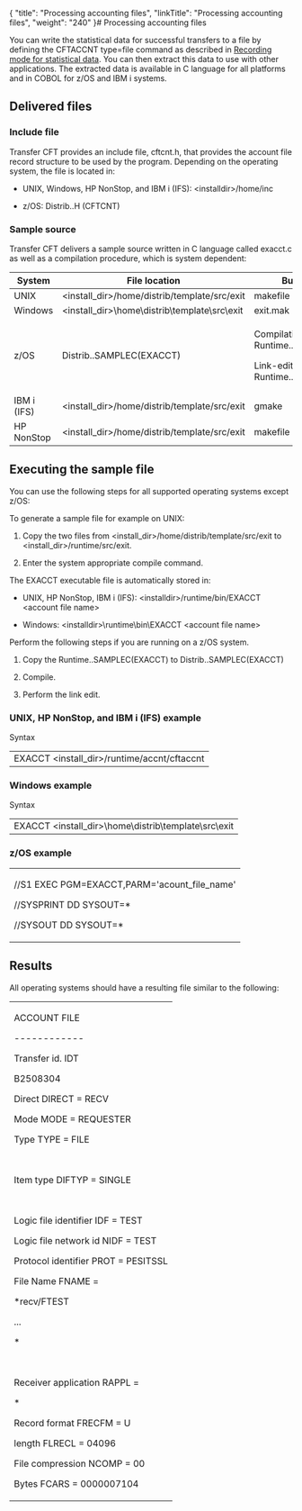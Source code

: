 {
    "title": "Processing accounting files",
    "linkTitle": "Processing accounting files",
    "weight": "240"
}# Processing accounting files



You can write the statistical data for successful transfers to a file by defining the CFTACCNT type=file command as described in [Recording mode for statistical data](../GUI/Concepts/CFTACCNT_concepts.htm). You can then extract this data to use with other applications. The extracted data is available in C language for all platforms and in COBOL for z/OS and IBM i systems.



## Delivered files



### Include file



<span>Transfer CFT</span> provides an include file, <span>cftcnt.h</span>, that provides the account file record structure to be used by the program. Depending on the operating system, the file is located in:



-   UNIX, Windows, HP NonStop, and IBM i (IFS): &lt;installdir&gt;/home/inc

-   z/OS: Distrib..H (CFTCNT)



### Sample source



Transfer CFT delivers a sample source written in C language called <span>exacct.c</span> as well as a compilation procedure, which is system dependent:



<table data-cellspacing="0">
<thead>
<tr>
<th>System</th>
<th>File location</th>
<th>Build command</th>
</tr>
</thead>
<tbody>
<tr>
<td>UNIX</td>
<td>&lt;install_dir&gt;/home/distrib/template/src/exit</td>
<td>makefile</td>
</tr>
<tr>
<td>Windows</td>
<td>&lt;install_dir&gt;\home\distrib\template\src\exit</td>
<td>exit.mak</td>
</tr>
<tr data-mc-conditions="">
<td>z/OS</td>
<td>Distrib..SAMPLEC(EXACCT)</td>
<td><p>Compilation: Runtime..INSTALL(I91APICP)</p>
<p>Link-edit: Runtime..INSTALL(I92APILK)</p></td>
</tr>
<tr data-mc-conditions="">
<td>IBM i (IFS)</td>
<td>&lt;install_dir&gt;/home/distrib/template/src/exit</td>
<td>gmake</td>
</tr>
<tr data-mc-conditions="">
<td>HP NonStop</td>
<td>&lt;install_dir&gt;/home/distrib/template/src/exit</td>
<td>makefile</td>
</tr>
</tbody>
</table>



## Executing the sample file



You can use the following steps for all supported operating systems except z/OS:



To generate a sample file for example on UNIX:



1.  Copy the two files from <span>&lt;install\_dir&gt;/home/distrib/template/src/exit</span> to <span>&lt;install\_dir&gt;/runtime/src/exit</span>.

2.  Enter the system appropriate compile command.



The EXACCT executable file is automatically stored in:



-   UNIX, HP NonStop, IBM i (IFS): &lt;installdir&gt;/runtime/bin/EXACCT &lt;account file name&gt;

-   Windows: &lt;installdir&gt;\\runtime\\bin\\EXACCT &lt;account file name&gt;



Perform the following steps if you are running on a z/OS system.



1.  Copy the Runtime..SAMPLEC(EXACCT) to Distrib..SAMPLEC(EXACCT)

2.  Compile.

3.  Perform the link edit.



### UNIX, HP NonStop, and IBM i (IFS) example



Syntax



<table data-cellspacing="0">
<tbody>
<tr>
<td>EXACCT &lt;install_dir&gt;/runtime/accnt/cftaccnt</td>
</tr>
</tbody>
</table>



### Windows example



Syntax



<table data-cellspacing="0">
<tbody>
<tr>
<td>EXACCT &lt;install_dir&gt;\home\distrib\template\src\exit</td>
</tr>
</tbody>
</table>



### z/OS example



<table data-cellspacing="0">
<tbody>
<tr>
<td><p>//S1 EXEC PGM=EXACCT,PARM='acount_file_name'</p>
<p>//SYSPRINT DD SYSOUT=*</p>
<p>//SYSOUT DD SYSOUT=*</p></td>
</tr>
</tbody>
</table>



## Results



All operating systems should have a resulting file similar to the following:



<table data-cellspacing="0">
<tbody>
<tr>
<td><p>ACCOUNT FILE</p>
<p>------------</p>
<p>Transfer id. IDT</p>
<p>B2508304</p>
<p>Direct DIRECT = RECV</p>
<p>Mode MODE = REQUESTER</p>
<p>Type TYPE = FILE</p>
<p> </p>
<p>Item type DIFTYP = SINGLE</p>
<p> </p>
<p>Logic file identifier IDF = TEST</p>
<p>Logic file network id NIDF = TEST</p>
<p>Protocol identifier PROT = PESITSSL</p>
<p>File Name FNAME =</p>
<p>*recv/FTEST</p>
<p>...</p>
<p>*</p>
<p> </p>
<p>Receiver application RAPPL =</p>
<p>*</p>
<p>Record format FRECFM = U</p>
<p>length FLRECL = 04096</p>
<p>File compression NCOMP = 00</p>
<p>Bytes FCARS = 0000007104</p></td>
</tr>
</tbody>
</table>

